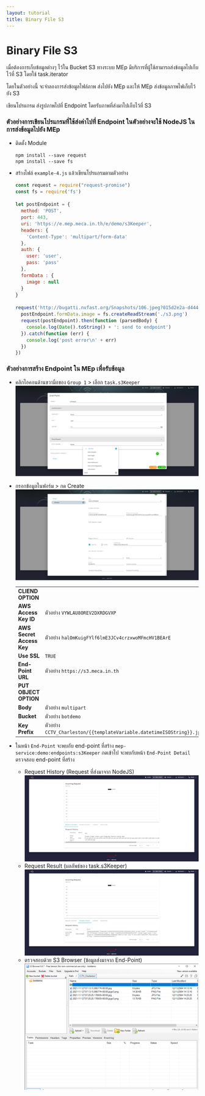 ```yaml
---
layout: tutorial
title: Binary File S3
---
```


# Binary File S3

เมื่อต้องการเก็บข้อมูลต่างๆ ไว้ใน Bucket S3 ทางระบบ MEp มีบริการที่ผู้ใช้สามารถส่งข้อมูลไปเก็บไว้ที่ S3 โดยใช้ task.iterator

โดยในตัวอย่างนี้ จะจำลองการส่งข้อมูลไฟล์ภาพ ส่งไปยัง MEp และให้ MEp ส่งข้อมูลภาพไฟเก็บไว้ยัง S3

เขียนโปรแกรม ส่งรูปภาพไปที่ Endpoint โดยรับภาพที่ส่งมาไปเก็บไว้ที่ S3

### ตัวอย่างการเขียนโปรแกรมที่ใช้ส่งค่าไปที่ Endpoint ในตัวอย่างจะใช้ NodeJS ในการส่งข้อมูลไปยัง MEp

* ติดตั้ง Module

  ```
  npm install --save request
  npm install --save fs
  ```

* สร้างไฟล์ `example-4.js` แล้วเขียนโปรแกรมตามตัวอย่าง

  ```javascript
  const request = require("request-promise")
  const fs = require('fs')

  let postEndpoint = {
    method: 'POST',
    port: 443,
    uri: 'https://e.mep.meca.in.th/e/demo/s3Keeper',
    headers: {
      'Content-Type': 'multipart/form-data'
    },
    auth: {
      user: 'user',
      pass: 'pass'
    },
    formData : {
      image : null
    }
  }

  request('http://bugatti.nvfast.org/Snapshots/106.jpeg?015d2e2a-d444-4be2-aab3-9f2fb7f46d5b').pipe(fs.createWriteStream('s3.png')).on('close', function () {
    postEndpoint.formData.image = fs.createReadStream('./s3.png')
    request(postEndpoint).then(function (parsedBody) {
      console.log(Date().toString() + ': send to endpoint')
    }).catch(function (err) {
      console.log('post error\n' + err)
    })
  })
  ```

### ตัวอย่างการสร้าง Endpoint ใน MEp เพื่อรับข้อมูล

* คลิกไอคอนด้านขวามือของ `Group 1` > เลือก `task.s3Keeper`
![alt text](./images/s3Keeper/1.png 'End-Point Form')

* กรอกข้อมูลในฟอร์ม > กด Create
![alt text](./images/s3Keeper/2.png 'End-Point Form')

  |   |   |
  |---|---|
  |__CLIEND OPTION__|  |
  |__AWS Access Key ID__| ตัวอย่าง `VYWLAU8OREV2DXRDGVXP` |
  |__AWS Secret Access Key__| ตัวอย่าง `halOmKuigFYlf6lmE3JCv4crzxwoMFmcHV1BEArE` |
  |__Use SSL__| `TRUE` |
  |__End-Point URL__| ตัวอย่าง `https://s3.meca.in.th` |
  |__PUT OBJECT OPTION__||
  |__Body__| ตัวอย่าง `multipart` |
  |__Bucket__| ตัวอย่าง `botdemo` |
  |__Key Prefix__| ตัวอย่าง `CCTV_Charleston/{{templateVariable.datetimeISOString}}.jpg`|

* ในหน้า `End-Point` จะพบกับ end-point ที่สร้าง `mep-service:demo:endpoints:s3Keeper` กดเข้าไป จะพบกับหน้า `End-Point Detail` ตรวจสอบ end-point ที่สร้าง
  * Request History (Request ที่ส่งมาจาก NodeJS)
  ![alt text](./images/s3Keeper/3.png 'Request History')
  * Request Result (ผลลัพธ์ของ task.s3Keeper)
  ![alt text](./images/s3Keeper/4.png 'Request Result')
  * ตรวจสอบด้วย S3 Browser (ข้อมูลส่งมาจาก End-Point)
  ![alt text](./images/s3Keeper/5.png 's3 Browser')
